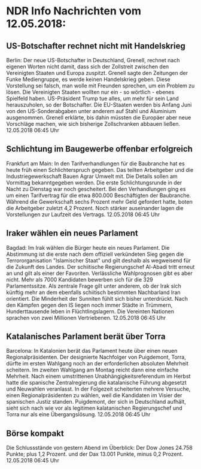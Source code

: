 # NDR Info Nachrichten vom 12.05.2018:


## US-Botschafter rechnet nicht mit Handelskrieg
Berlin: Der neue US-Botschafter in Deutschland, Grenell, rechnet nach eigenen Worten nicht damit, dass sich der Zollstreit zwischen den Vereinigten Staaten und Europa zuspitzt. Grenell sagte den Zeitungen der Funke Mediengruppe, es werde keinen Handelskrieg geben. Diese Vorstellung sei falsch, man wolle mit Freunden sprechen, um ein Problem zu lösen. Die Vereinigten Staaten wollten nur ein - so wörtlich - ebenes Spielfeld haben. US-Präsident Trump tue alles, um mehr für sein Land herauszuholen, so der Botschafter. Die EU-Staaten werden bis Anfang Juni von den US-Sonderabgaben unter anderem auf Stahl und Aluminium ausgenommen. Grenell erklärte, bis dahin müssten die Europäer aber neue Vorschläge machen, wie sich bisherige Zollschranken abbauen ließen. 12.05.2018 06:45 Uhr 

## Schlichtung im Baugewerbe offenbar erfolgreich
Frankfurt am Main: In den Tarifverhandlungen für die Baubranche hat es heute früh einen Schlichterspruch gegeben. Das teilten Arbeitgeber und die Industriegewerkschaft Bauen Agrar Umwelt mit. Die Details sollen am Vormittag bekanntgegeben werden. Die erste Schlichtungsrunde in der Nacht zu Dienstag war noch gescheitert. Bei den Verhandlungen ging es um einen Tarifvertrag für die etwa 800.000 Beschäftigten der Baubranche. Während die Gewerkschaft sechs Prozent mehr Geld gefordert hatte, boten die Arbeitgeber zuletzt 4,2 Prozent. Noch stärker auseinander lagen die Vorstellungen zur Laufzeit des Vertrags. 12.05.2018 06:45 Uhr 

## Iraker wählen ein neues Parlament
Bagdad: Im Irak wählen die Bürger heute ein neues Parlament. Die Abstimmung ist die erste nach dem offiziell verkündeten Sieg gegen die Terrororganisation "Islamischer Staat" und gilt deshalb als wegweisend für die Zukunft des Landes. Der schiitische Regierungschef Al-Abadi tritt erneut an und gilt als einer der Favoriten. Verlässliche Wahlprognosen gibt es aber nicht. Mehr als 7000 Kandidaten bewerben sich für die 329 Parlamentssitze. Als zentrale Frage gilt unter anderem, ob der Irak sich künftig mehr an dem ebenfalls schiitisch bestimmten Nachbarland Iran orientiert. Die Minderheit der Sunniten fühlt sich bisher unterdrückt. Nach den Kämpfen gegen den IS liegen noch immer Städte in Trümmern, Hunderttausende leben in Flüchtlingslagern. Die Vereinten Nationen sprachen von zwei Millionen Vertriebenen. 12.05.2018 06:45 Uhr 

## Katalanisches Parlament berät über Torra
Barcelona: In Katalonien berät das Parlament heute über einen neuen Regionalpräsidenten. Der designierte Nachfolger von Puigdemont, Torra, dürfte im ersten Wahlgang noch an der erforderlichen absoluten Mehrheit scheitern. Im zweiten Wahlgang am Montag reicht dann eine einfache Mehrheit. Nach einem umstrittenen Unabhängigkeitsreferendum im Herbst hatte die spanische Zentralregierung die katalanische Führung abgesetzt und Neuwahlen veranlasst. In der Folgezeit scheiterten mehrere Versuche, einen Regionalpräsidenten zu wählen, weil die Kandidaten im Visier der spanischen Justiz standen. Puigdemont, der sich in Deutschland aufhält, sieht sich nach wie vor als legitimen kalatanischen Regierungschef und Torra nur als eine Übergangslösung. 12.05.2018 06:45 Uhr 

## Börse kompakt
Die Schlussstände von gestern Abend im Überblick: Der Dow Jones 24.758 Punkte; plus 1,2 Prozent. und
der Dax 13.001 Punkte, minus 0,2 Prozent. 12.05.2018 06:45 Uhr 
